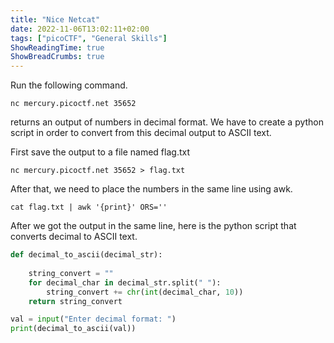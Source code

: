 ```yaml
---
title: "Nice Netcat"
date: 2022-11-06T13:02:11+02:00
tags: ["picoCTF", "General Skills"]
ShowReadingTime: true
ShowBreadCrumbs: true
---
```


Run the following command.

```shell
nc mercury.picoctf.net 35652
```
returns an output of numbers in decimal format. We have to create a python script in order to convert from this decimal output to ASCII text.

First save the output to a file named flag.txt

```shell
nc mercury.picoctf.net 35652 > flag.txt
```

After that, we need to place the numbers in the same line using awk.

```shell
cat flag.txt | awk '{print}' ORS=''
```

After we got the output in the same line, here is the python script that converts decimal to ASCII text.

```python
def decimal_to_ascii(decimal_str):
    
    string_convert = ""
    for decimal_char in decimal_str.split(" "):
        string_convert += chr(int(decimal_char, 10))
    return string_convert

val = input("Enter decimal format: ")
print(decimal_to_ascii(val))
```